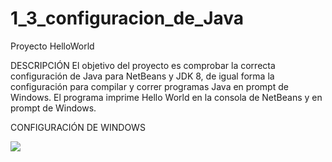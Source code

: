 # 1_3_configuracion_de_Java
Proyecto HelloWorld

DESCRIPCIÓN
El objetivo del proyecto es comprobar la correcta configuración de Java para NetBeans y JDK 8, de igual forma la configuración para compilar y correr programas Java en prompt de Windows.
El programa imprime Hello World en la consola de NetBeans y en prompt de Windows.

CONFIGURACIÓN DE WINDOWS

<img src="https://drive.google.com/open?id=1HQ9TWKbdDumIbN9MTMCCaHVQ4FeJTxHm" />

